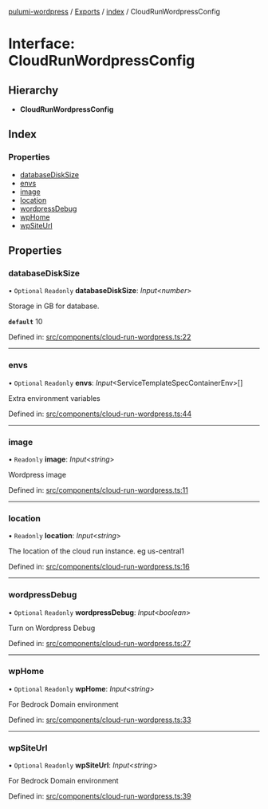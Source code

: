 [pulumi-wordpress](../README.md) / [Exports](../modules.md) / [index](../modules/index.md) / CloudRunWordpressConfig

# Interface: CloudRunWordpressConfig

## Hierarchy

* **CloudRunWordpressConfig**

## Index

### Properties

* [databaseDiskSize](index.cloudrunwordpressconfig.md#databasedisksize)
* [envs](index.cloudrunwordpressconfig.md#envs)
* [image](index.cloudrunwordpressconfig.md#image)
* [location](index.cloudrunwordpressconfig.md#location)
* [wordpressDebug](index.cloudrunwordpressconfig.md#wordpressdebug)
* [wpHome](index.cloudrunwordpressconfig.md#wphome)
* [wpSiteUrl](index.cloudrunwordpressconfig.md#wpsiteurl)

## Properties

### databaseDiskSize

• `Optional` `Readonly` **databaseDiskSize**: *Input*<*number*\>

Storage in GB for database.

**`default`** 10

Defined in: [src/components/cloud-run-wordpress.ts:22](https://github.com/cobraz/pulumi-wordpress/blob/5b7aa29/src/components/cloud-run-wordpress.ts#L22)

___

### envs

• `Optional` `Readonly` **envs**: *Input*<ServiceTemplateSpecContainerEnv\>[]

Extra environment variables

Defined in: [src/components/cloud-run-wordpress.ts:44](https://github.com/cobraz/pulumi-wordpress/blob/5b7aa29/src/components/cloud-run-wordpress.ts#L44)

___

### image

• `Readonly` **image**: *Input*<*string*\>

Wordpress image

Defined in: [src/components/cloud-run-wordpress.ts:11](https://github.com/cobraz/pulumi-wordpress/blob/5b7aa29/src/components/cloud-run-wordpress.ts#L11)

___

### location

• `Readonly` **location**: *Input*<*string*\>

The location of the cloud run instance. eg us-central1

Defined in: [src/components/cloud-run-wordpress.ts:16](https://github.com/cobraz/pulumi-wordpress/blob/5b7aa29/src/components/cloud-run-wordpress.ts#L16)

___

### wordpressDebug

• `Optional` `Readonly` **wordpressDebug**: *Input*<*boolean*\>

Turn on Wordpress Debug

Defined in: [src/components/cloud-run-wordpress.ts:27](https://github.com/cobraz/pulumi-wordpress/blob/5b7aa29/src/components/cloud-run-wordpress.ts#L27)

___

### wpHome

• `Optional` `Readonly` **wpHome**: *Input*<*string*\>

For Bedrock
Domain environment

Defined in: [src/components/cloud-run-wordpress.ts:33](https://github.com/cobraz/pulumi-wordpress/blob/5b7aa29/src/components/cloud-run-wordpress.ts#L33)

___

### wpSiteUrl

• `Optional` `Readonly` **wpSiteUrl**: *Input*<*string*\>

For Bedrock
Domain environment

Defined in: [src/components/cloud-run-wordpress.ts:39](https://github.com/cobraz/pulumi-wordpress/blob/5b7aa29/src/components/cloud-run-wordpress.ts#L39)
